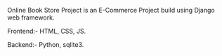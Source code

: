 Online Book Store Project is an E-Commerce Project build using Django web framework.

Frontend:- HTML, CSS, JS.

Backend:- Python, sqlite3.

